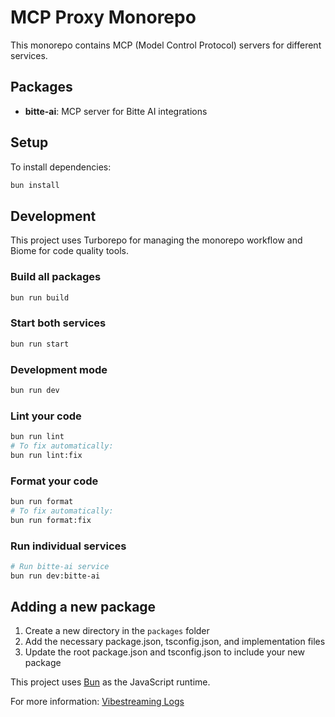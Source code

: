 # MCP Proxy Monorepo

This monorepo contains MCP (Model Control Protocol) servers for different services.

## Packages

- **bitte-ai**: MCP server for Bitte AI integrations

## Setup

To install dependencies:

```bash
bun install
```

## Development

This project uses Turborepo for managing the monorepo workflow and Biome for code quality tools.

### Build all packages

```bash
bun run build
```

### Start both services

```bash
bun run start
```

### Development mode

```bash
bun run dev
```

### Lint your code

```bash
bun run lint
# To fix automatically:
bun run lint:fix
```

### Format your code

```bash
bun run format
# To fix automatically:
bun run format:fix
```

### Run individual services

```bash
# Run bitte-ai service
bun run dev:bitte-ai
```

## Adding a new package

1. Create a new directory in the `packages` folder
2. Add the necessary package.json, tsconfig.json, and implementation files
3. Update the root package.json and tsconfig.json to include your new package

This project uses [Bun](https://bun.sh) as the JavaScript runtime.

For more information: [Vibestreaming Logs](https://github.com/microchipgnu/vibestream)


